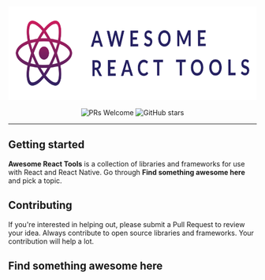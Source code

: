 <p align="center">
    <img src="/assets/awesome-react-tools.svg" height="190" alt="Awesome-Design-Tools"/>
</p>

<p align="center">
    <!--<img alt="awesome" src="https://cdn.rawgit.com/sindresorhus/awesome/d7305f38d29fed78fa85652e3a63e154dd8e8829/media/badge.svg" />--> <img alt="PRs Welcome" src="https://img.shields.io/badge/PRs-welcome-brightgreen.svg" />
    <img alt="GitHub stars" src="https://img.shields.io/github/stars/victorhermes/awesome-react-tools?style=social">
</p>

---

## Getting started

**Awesome React Tools** is a collection of libraries and frameworks for use with React and React Native. Go through **Find something awesome here** and pick a topic.

## Contributing

If you're interested in helping out, please submit a Pull Request to review your idea. Always contribute to open source libraries and frameworks. Your contribution will help a lot.

## Find something awesome here


